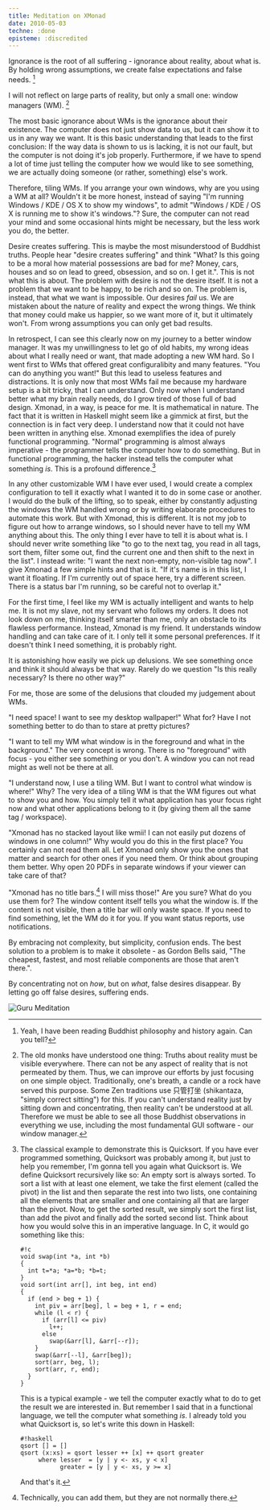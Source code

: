 ```yaml
---
title: Meditation on XMonad
date: 2010-05-03
techne: :done
episteme: :discredited
---
```


Ignorance is the root of all suffering - ignorance about reality,
about what is. By holding wrong assumptions, we create false
expectations and false needs. [^0] 

I will not reflect on large parts of reality, but only a small one: window
managers (WM). [^1] 

The most basic ignorance about WMs is the ignorance about
their existence. The computer does not just show data to us, but it can show it
to us in any way we want. It is this basic understanding that leads to the first
conclusion: If the way data is shown to us is lacking, it is not our fault, but
the computer is not doing it's job properly. Furthermore, if we have to spend a
lot of time just telling the computer how we would like to see something, we are
actually doing someone (or rather, something) else's work.

Therefore, tiling WMs. If you arrange your own windows, why are you using a WM
at all? Wouldn't it be more honest, instead of saying "I'm running Windows / KDE
/ OS X to show my windows", to admit "Windows / KDE / OS X is running me to show
it's windows."? Sure, the computer can not read your mind and some occasional
hints might be necessary, but the less work you do, the better. 

Desire creates suffering. This is maybe the most misunderstood of Buddhist
truths. People hear "desire creates suffering" and think "What? Is this going to
be a moral how material possessions are bad for me?  Money, cars, houses and so
on lead to greed, obsession, and so on.  I get it.". This is not what this is
about. The problem with desire is not the desire itself. It is not a problem
that we want to be happy, to be rich and so on. The problem is, instead, that
what we want is impossible. Our desires *fail* us. We are mistaken about the
nature of reality and expect the wrong things. We think that money could make us
happier, so we want more of it, but it ultimately won't. From wrong assumptions
you can only get bad results. 

In retrospect, I can see this clearly now on my journey to a better window
manager. It was my unwillingness to let go of old habits, my wrong ideas about
what I really need or want, that made adopting a new WM hard. So I went first to
WMs that offered great configuralibity and many features. "You can do anything
you want!" But this lead to useless features and distractions. It is only now
that most WMs fail me because my hardware setup is a bit tricky, that I can
understand. Only now when I understand better what my brain really needs, do I
grow tired of those full of bad design.  Xmonad, in a way, is peace for me. It
is mathematical in nature.  The fact that it is written in Haskell might seem
like a gimmick at first, but the connection is in fact very deep. I understand
now that it could not have been written in anything else. Xmonad exemplifies the
idea of purely functional programming. "Normal" programming is almost always
imperative - the programmer tells the computer how to do something. But in
functional programming, the hacker instead tells the computer what something
*is*. This is a profound difference.[^3] 

In any other customizable WM I have ever used, I would create a complex
configuration to tell it exactly what I wanted it to do in some case or another.
I would do the bulk of the lifting, so to speak, either by constantly adjusting
the windows the WM handled wrong or by writing elaborate procedures to automate
this work. But with Xmonad, this is different. It is not my job to figure out
how to arrange windows, so I should never have to tell my WM anything about
this. The only thing I ever have to tell it is about what is. I should never
write something like "to go to the next tag, you read in all tags, sort them,
filter some out, find the current one and then shift to the next in the list".
I instead write: "I want the next non-empty, non-visible tag now".  I give
Xmonad a few simple hints and that is it. "If it's name is in this list, I want
it floating. If I'm currently out of space here, try a different screen. There
is a status bar I'm running, so be careful not to overlap it." 

For the first time, I feel like my WM is actually intelligent and wants to help
me. It is not my slave, not my servant who follows my orders. It does not look
down on me, thinking itself smarter than me, only an obstacle to its flawless
performance. Instead, Xmonad is my friend. It understands window handling and
can take care of it. I only tell it some personal preferences. If it doesn't
think I need something, it is probably right. 

It is astonishing how easily we pick up delusions.  We see something once and
think it should always be that way.  Rarely do we question "Is this really
necessary? Is there no other way?" 

For me, those are some of the delusions that clouded my
judgement about WMs. 

"I need space! I want to see my desktop wallpaper!" What for? Have I not
something better to do than to stare at pretty pictures? 

"I want to tell my WM what window is in the foreground and what in the
background." The very concept is wrong. There is no "foreground" with focus -
you either see something or you don't. A window you can not read might as well
not be there at all. 

"I understand now, I use a tiling WM. But I want to control what window is
where!" Why? The very idea of a tiling WM is that the WM figures out what to
show you and how. You simply tell it what application has your focus right now
and what other applications belong to it (by giving them all the same tag /
workspace). 

"Xmonad has no stacked layout like wmii! I can not easily put dozens of windows
in one column!" Why would you do this in the first place? You certainly can not
read them all. Let Xmonad only show you the ones that matter and search for
other ones if you need them. Or think about grouping them better. Why open 20
PDFs in separate windows if your viewer can take care of that? 

"Xmonad has no title bars.[^4] I will miss those!" Are you sure? What do you use
them for? The window content itself tells you what the window is.  If the
content is not visible, then a title bar will only waste space. If you need to
find something, let the WM do it for you. If you want status reports, use
notifications. 

By embracing not complexity, but simplicity, confusion ends. The best solution
to a problem is to make it obsolete - as Gordon Bells said, "The cheapest,
fastest, and most reliable components are those that aren't there.". 

By concentrating not on *how*, but on *what*, false
desires disappear. By letting go off false desires, suffering ends.

![Guru Meditation](/software/guru.png)

[^0]: Yeah, I have been reading Buddhist philosophy and history
    again. Can you tell? 
    
[^1]: The old monks have understood one thing: Truths about reality must be
    visible everywhere. There can not be any aspect of reality that is not
    permeated by them. Thus, we can improve our efforts by just focusing on one
    simple object.  Traditionally, one's breath, a candle or a rock have served
    this purpose. Some Zen traditions use 只管打坐 (shikantaza, "simply correct
    sitting") for this. If you can't understand reality just by sitting down and
    concentrating, then reality can't be understood at all.  Therefore we must
    be able to see all those Buddhist observations in everything we use,
    including the most fundamental GUI software - our window manager. 

[^3]: The classical example to demonstrate this is Quicksort. If you have ever
    programmed something, Quicksort was probably among it, but just to help you
    remember, I'm gonna tell you again what Quicksort is. We define Quicksort
    recursively like so: An empty sort is always sorted. To sort a list with at
    least one element, we take the first element (called the pivot) in the list
    and then separate the rest into two lists, one containing all the elements
    that are smaller and one containing all that are larger than the pivot. Now,
    to get the sorted result, we simply sort the first list, than add the pivot
    and finally add the sorted second list. Think about how you would solve this
    in an imperative language. In C, it would go something like this:

    ~~~
    #!c
    void swap(int *a, int *b)
    {
      int t=*a; *a=*b; *b=t;
    }
    void sort(int arr[], int beg, int end)
    {
      if (end > beg + 1) {
        int piv = arr[beg], l = beg + 1, r = end;
        while (l < r) {
          if (arr[l] <= piv)
            l++;
          else
            swap(&arr[l], &arr[--r]);
        }
        swap(&arr[--l], &arr[beg]);
        sort(arr, beg, l);
        sort(arr, r, end);
      }
    }
    ~~~

    This is a typical example - we tell the computer exactly what to do to get
    the result we are interested in. But remember I said that in a functional
    language, we tell the computer what something *is*. I already told you what
    Quicksort is, so let's write this down in Haskell:
    
    ~~~ 
    #!haskell
    qsort [] = []
    qsort (x:xs) = qsort lesser ++ [x] ++ qsort greater
         where lesser  = [y | y <- xs, y < x]
               greater = [y | y <- xs, y >= x]
    ~~~ 
    

    And that's it. 

[^4]: Technically, you can add them, but they are not normally there.


